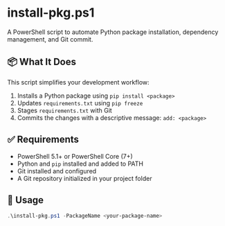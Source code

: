 # install-pkg.ps1

A PowerShell script to automate Python package installation, dependency management, and Git commit.

## 📦 What It Does

This script simplifies your development workflow:

1. Installs a Python package using `pip install <package>`
2. Updates `requirements.txt` using `pip freeze`
3. Stages `requirements.txt` with Git
4. Commits the changes with a descriptive message: `add: <package>`

## ✅ Requirements

- PowerShell 5.1+ or PowerShell Core (7+)
- Python and `pip` installed and added to PATH
- Git installed and configured
- A Git repository initialized in your project folder

## 🚀 Usage

```powershell
.\install-pkg.ps1 -PackageName <your-package-name>

